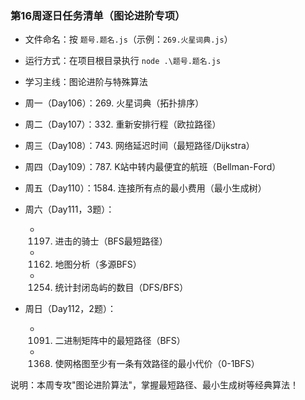 ### 第16周逐日任务清单（图论进阶专项）

- 文件命名：按 `题号.题名.js`（示例：`269.火星词典.js`）
- 运行方式：在项目根目录执行 `node .\题号.题名.js`
- 学习主线：图论进阶与特殊算法

- 周一（Day106）：269. 火星词典（拓扑排序）
- 周二（Day107）：332. 重新安排行程（欧拉路径）
- 周三（Day108）：743. 网络延迟时间（最短路径/Dijkstra）
- 周四（Day109）：787. K站中转内最便宜的航班（Bellman-Ford）
- 周五（Day110）：1584. 连接所有点的最小费用（最小生成树）

- 周六（Day111，3题）：
  - 1197. 进击的骑士（BFS最短路径）
  - 1162. 地图分析（多源BFS）
  - 1254. 统计封闭岛屿的数目（DFS/BFS）

- 周日（Day112，2题）：
  - 1091. 二进制矩阵中的最短路径（BFS）
  - 1368. 使网格图至少有一条有效路径的最小代价（0-1BFS）

说明：本周专攻"图论进阶算法"，掌握最短路径、最小生成树等经典算法！
